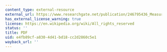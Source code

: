 ```yaml
---
content_type: external-resource
external_url: https://www.researchgate.net/publication/246795436_Measuring_the_Implications_of_Sales_and_Consumer_Stockpiling_Behavior1
has_external_license_warning: true
license: https://en.wikipedia.org/wiki/All_rights_reserved
status: ''
title: PDF
uid: e4fb89cf-a830-4d41-bd18-cc2d2860c5e1
wayback_url: ''
---
```


